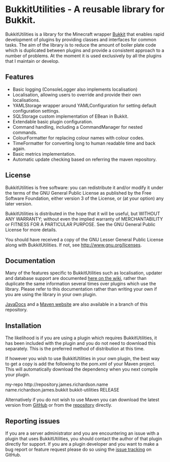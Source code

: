 BukkitUtilities - A reusable library for Bukkit.
====================================

BukkitUtilities is a library for the Minecraft wrapper [Bukkit](http://bukkit.org/) that enables rapid development of plugins by providing classes and interfaces for common tasks. The aim of the library is to reduce the amount of boiler plate code which is duplicated between plugins and provide a consistent approach to a number of problems. At the moment it is used exclusively by all the plugins that I maintain or develop. 

## Features

- Basic logging (ConsoleLogger also implements localisation)
- Localisation, allowing users to override and provide their own localisations.
- YAMLStorage wrapper around YAMLConfiguration for setting default configuration settings.
- SQLStorage custom implementation of EBean in Bukkit.
- Extendable basic plugin configuration.
- Command handling, including a CommandManager for nested commands.
- ColourFormatter for replacing colour names with colour codes.
- TimeFormatter for converting long to human readable time and back again.
- Basic metrics implementation.
- Automatic update checking based on referring the maven repository.

## License

BukkitUtilities is free software: you can redistribute it and/or modify it under the terms of the GNU General Public License as published by the Free Software Foundation, either version 3 of the License, or (at your option) any later version.

BukkitUtilities is distributed in the hope that it will be useful, but WITHOUT ANY WARRANTY; without even the implied warranty of MERCHANTABILITY or FITNESS FOR A PARTICULAR PURPOSE. See the GNU General Public License for more details.

You should have received a copy of the GNU Lesser General Public License along with BukkitUtilities. If not, see http://www.gnu.org/licenses.

## Documentation

Many of the features specific to BukkitUtilities such as localisation, updater and database support are documented [here on the wiki](https://github.com/grandwazir/BukkitUtilities/wiki), rather than duplicate the same information several times over plugins which use the library. Please refer to this documentation rather than writing your own if you are using the library in your own plugin.

[JavaDocs](http://grandwazir.github.com/BukkitUtilities/apidocs/index.html) and a [Maven website](http://grandwazir.github.com/BukkitUtilities/) are also available in a branch of this repository.

## Installation

The likelihood is if you are using a plugin which requires BukkitUtilities, it has been included with the plugin and you do not need to download this separately. This is the preferred method of distribution at this time.

If however you wish to use BukkitUtilities in your own plugin, the best way to get a copy is add the following to the pom.xml of your Maven project. This will automatically download the dependency when you next compile your plugin.

   <repositories>
      <repository>
        <id>my-repo</id>
        <url>http://repository.james.richardson.name</url>
      </repository>
   </repositories>

   <dependencies>
      <dependency>
            <groupId>name.richardson.james.bukkit</groupId>
            <artifactId>bukkit-utilities</artifactId>
            <version>RELEASE</version>
      </dependency>
   </dependencies>

Alternatively if you do not wish to use Maven you can download the latest version from [GitHub](https://github.com/grandwazir/BukkitUtilities/downloads) or from the [repository](http://repository.james.richardson.name/releases/name/richardson/james/bukkit/bukkit-utilities) directly.

## Reporting issues

If you are a server administrator and you are encountering an issue with a plugin that uses BukkitUtilities, you should contact the author of that plugin directly for support. If you are a plugin developer and you want to make a bug report or feature request please do so using the [issue tracking](https://github.com/grandwazir/BukkitUtilities/issues) on GitHub.







